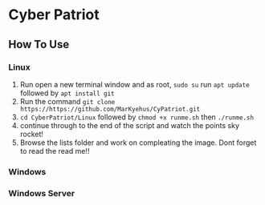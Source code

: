 # Cyber Patriot 

## How To Use

### Linux 
1. Run open a new terminal window and as root, `sudo su` run `apt update` followed by `apt install git`
2. Run the command `git clone https://https://github.com/MarKyehus/CyPatriot.git`
3. `cd CyberPatriot/Linux` followed by `chmod +x runme.sh` then `./runme.sh`
4. continue through to the end of the script and watch the points sky rocket!
5. Browse the lists folder and work on compleating the image. Dont forget to read the read me!!
### Windows
### Windows Server
